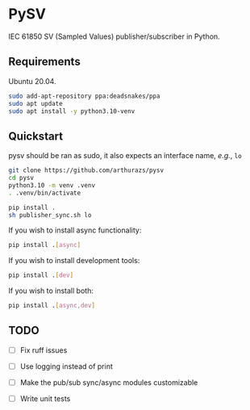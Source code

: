 # PySV

IEC 61850 SV (Sampled Values) publisher/subscriber in Python.

## Requirements

Ubuntu 20.04.

```bash
sudo add-apt-repository ppa:deadsnakes/ppa
sudo apt update
sudo apt install -y python3.10-venv
```

## Quickstart

pysv should be ran as sudo, it also expects an interface name, _e.g._, `lo`

```bash
git clone https://github.com/arthurazs/pysv
cd pysv
python3.10 -m venv .venv
. .venv/bin/activate

pip install .
sh publisher_sync.sh lo
```

If you wish to install async functionality:
```bash
pip install .[async]
```

If you wish to install development tools:
```bash
pip install .[dev]
```

If you wish to install both:
```bash
pip install .[async,dev]
```

## TODO

- [ ] Fix ruff issues
- [ ] Use logging instead of print
- [ ] Make the pub/sub sync/async modules customizable
- [ ] Write unit tests

